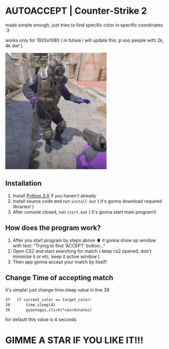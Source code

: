 # AUTOACCEPT | Counter-Strike 2
made simple enough, just tries to find specific color in specific coordinates :3

works only for 1920x1080 ( in future i will update this :p soo people with 2k, 4k dw! )

<img src="./assets/ct_dance.gif" alt="CT Dance">

## Installation
1. Install [Python 3.X](https://www.python.org/) if you haven't already
2. Install source code and run `install.bat` ( it's gonna download required libraries! )
3. After console closed, run `start.bat` ( it's gonna start main program!)

## How does the program work?
1. After you start program by steps above ⬆️ it gonna show up window with text: "Trying to find 'ACCEPT' button..."
2. Open CS2 and start searching for match ( keep cs2 opened, don't minimize it or etc. keep it active window )
3. Then app gonna accept your match by itself!

## Change Time of accepting match
it's simple! just change time.sleep value in line 38

```
37   if current_color == target_color:
38       time.sleep(4)
39       pyautogui.click(*coordinates)
```

for default this value is 4 seconds

# GIMME A STAR IF YOU LIKE IT!!!
